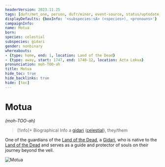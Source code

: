 ```yaml
---
headerVersion: 2023.11.25
tags: [dufr/met_one, person, dufr/minor, event-source, status/uptodate, status/unknown]
displayDefaults: {boxInfo: '<subspecies:sA> (<species>), <pronouns>'}
campaignInfo:
name: Motua
born:
species: celestial
subspecies: gidari
gender: nonbinary
whereabouts:
- {type: home, end: 1, location: Land of the Dead}
- {type: away, start: 1747, end: 1748-12, location: Azta Lekua}
pronunciation: moh-TOO-ah
title: Motua
hide_toc: true
hide_backlinks: true
hide: [toc]
---
```

# Motua
*(moh-TOO-ah)*
>[!info]+ Biographical Info
> a [gidari](<../../species/children-of-belief/gidari.md>) ([celestial](<../../species/children-of-belief/celestials.md>)), they/them
>> 

One of the guardians of the [Land of the Dead](<../../cosmology/multiverse/spiritual-realms/proximate-realms/land-of-the-dead.md>), a [Gidari](<../../species/children-of-belief/gidari.md>), who is native to the [Land of the Dead](<../../cosmology/multiverse/spiritual-realms/proximate-realms/land-of-the-dead.md>) and serves as a guide and protector of souls on their journey beyond the veil. 


![Motua](../../assets/motua.png)
